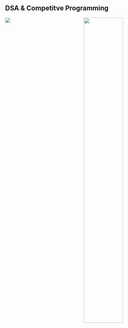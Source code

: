 ## DSA & Competitve Programming

<img src="https://akm-img-a-in.tosshub.com/indiatoday/images/story/202106/FAANG_companies_1200x768.jpeg?DHSjuWOcDi_NIVpI0O3Rb5w7RHZMw.W_&size=770:433" align="center" >

<img src="https://cdn.dribbble.com/users/946283/screenshots/4028274/roadmap-dribbble.png" width="50%" align="right" >

